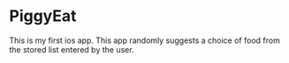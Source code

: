 # PiggyEat
This is my first ios app.
This app randomly suggests a choice of food from the stored list entered by the user.



